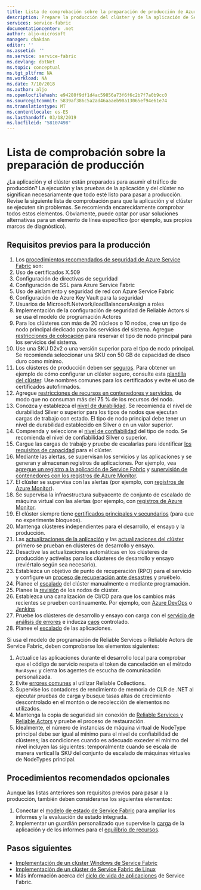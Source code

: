 ```yaml
---
title: Lista de comprobación sobre la preparación de producción de Azure Service Fabric | Microsoft Docs
description: Prepare la producción del clúster y de la aplicación de Service Fabric mediante los procedimientos recomendados.
services: service-fabric
documentationcenter: .net
author: aljo-microsoft
manager: chakdan
editor: ''
ms.assetid: ''
ms.service: service-fabric
ms.devlang: dotNet
ms.topic: conceptual
ms.tgt_pltfrm: NA
ms.workload: NA
ms.date: 7/10/2018
ms.author: aljo
ms.openlocfilehash: e94280f9df1d4ac59856a73f6f6c2b7f7a0b9cc0
ms.sourcegitcommit: 5839af386c5a2ad46aaaeb90a13065ef94e61e74
ms.translationtype: MT
ms.contentlocale: es-ES
ms.lasthandoff: 03/18/2019
ms.locfileid: "58107498"
---
```

# <a name="production-readiness-checklist"></a>Lista de comprobación sobre la preparación de producción

¿La aplicación y el clúster están preparados para asumir el tráfico de producción? La ejecución y las pruebas de la aplicación y del clúster no significan necesariamente que todo esté listo para pasar a producción. Revise la siguiente lista de comprobación para que la aplicación y el clúster se ejecuten sin problemas. Se recomienda encarecidamente comprobar todos estos elementos. Obviamente, puede optar por usar soluciones alternativas para un elemento de línea específico (por ejemplo, sus propios marcos de diagnóstico).


## <a name="pre-requisites-for-production"></a>Requisitos previos para la producción
1. Los [procedimientos recomendados de seguridad de Azure Service Fabric](https://docs.microsoft.com/azure/security/azure-service-fabric-security-best-practices) son: 
1. Uso de certificados X.509
1. Configuración de directivas de seguridad
1. Configuración de SSL para Azure Service Fabric
1. Uso de aislamiento y seguridad de red con Azure Service Fabric
1. Configuración de Azure Key Vault para la seguridad
1. Usuarios de Microsoft.Network/loadBalancersAssign a roles
1. Implementación de la configuración de seguridad de Reliable Actors si se usa el modelo de programación Actores
1. Para los clústeres con más de 20 núcleos o 10 nodos, cree un tipo de nodo principal dedicado para los servicios del sistema. Agregue [restricciones de colocación](service-fabric-cluster-resource-manager-advanced-placement-rules-placement-policies.md) para reservar el tipo de nodo principal para los servicios del sistema.
1. Use una SKU D2v2 o una versión superior para el tipo de nodo principal. Se recomienda seleccionar una SKU con 50 GB de capacidad de disco duro como mínimo.
1. Los clústeres de producción deben ser [seguros](service-fabric-cluster-security.md). Para obtener un ejemplo de cómo configurar un clúster seguro, consulte esta [plantilla del clúster](https://github.com/Azure-Samples/service-fabric-cluster-templates/tree/master/7-VM-Windows-3-NodeTypes-Secure-NSG). Use nombres comunes para los certificados y evite el uso de certificados autofirmados.
1. Agregue [restricciones de recursos en contenedores y servicios](service-fabric-resource-governance.md), de modo que no consuman más del 75 % de los recursos del nodo. 
1. Conozca y establezca el [nivel de durabilidad](service-fabric-cluster-capacity.md#the-durability-characteristics-of-the-cluster). Se recomienda el nivel de durabilidad Silver o superior para los tipos de nodos que ejecutan cargas de trabajo con estado. El tipo de nodo principal debe tener un nivel de durabilidad establecido en Silver o en un valor superior.
1. Comprenda y seleccione el [nivel de confiabilidad](service-fabric-cluster-capacity.md#the-reliability-characteristics-of-the-cluster) del tipo de nodo. Se recomienda el nivel de confiabilidad Silver o superior.
1. Cargue las cargas de trabajo y pruebe de escalarlas para identificar [los requisitos de capacidad](service-fabric-cluster-capacity.md) para el clúster. 
1. Mediante las alertas, se supervisan los servicios y las aplicaciones y se generan y almacenan registros de aplicaciones. Por ejemplo, vea [agregue un registro a la aplicación de Service Fabric](service-fabric-how-to-diagnostics-log.md) y [supervisión de contenedores con los registros de Azure Monitor](service-fabric-diagnostics-oms-containers.md).
1. El clúster se supervisa con las alertas (por ejemplo, con [registros de Azure Monitor](service-fabric-diagnostics-event-analysis-oms.md)). 
1. Se supervisa la infraestructura subyacente de conjunto de escalado de máquina virtual con las alertas (por ejemplo, con [registros de Azure Monitor](service-fabric-diagnostics-oms-agent.md).
1. El clúster siempre tiene [certificados principales y secundarios](service-fabric-cluster-security-update-certs-azure.md) (para que no experimente bloqueos).
1. Mantenga clústeres independientes para el desarrollo, el ensayo y la producción. 
1. Las [actualizaciones de la aplicación](service-fabric-application-upgrade.md) y las [actualizaciones del clúster](service-fabric-tutorial-upgrade-cluster.md) primero se prueban en clústeres de desarrollo y ensayo. 
1. Desactive las actualizaciones automáticas en los clústeres de producción y actívelas para los clústeres de desarrollo y ensayo (reviértalo según sea necesario). 
1. Establezca un objetivo de punto de recuperación (RPO) para el servicio y configure un [proceso de recuperación ante desastres](service-fabric-disaster-recovery.md) y pruébelo.
1. Planee el [escalado](service-fabric-cluster-scaling.md) del clúster manualmente o mediante programación.
1. Planee la [revisión](service-fabric-patch-orchestration-application.md) de los nodos de clúster. 
1. Establezca una canalización de CI/CD para que los cambios más recientes se prueben continuamente. Por ejemplo, con [Azure DevOps](service-fabric-tutorial-deploy-app-with-cicd-vsts.md) o [Jenkins](service-fabric-cicd-your-linux-applications-with-jenkins.md)
1. Pruebe los clústeres de desarrollo y ensayo con carga con el [servicio de análisis de errores](service-fabric-testability-overview.md) e inducza [caos](service-fabric-controlled-chaos.md) controlado. 
1. Planee el [escalado](service-fabric-concepts-scalability.md) de las aplicaciones. 


Si usa el modelo de programación de Reliable Services o Reliable Actors de Service Fabric, deben comprobarse los elementos siguientes:
1. Actualice las aplicaciones durante el desarrollo local para comprobar que el código de servicio respeta el token de cancelación en el método `RunAsync` y cierra los agentes de escucha de comunicación personalizada.
1. Evite [errores comunes](service-fabric-work-with-reliable-collections.md) al utilizar Reliable Collections.
1. Supervise los contadores de rendimiento de memoria de CLR de .NET al ejecutar pruebas de carga y busque tasas altas de crecimiento descontrolado en el montón o de recolección de elementos no utilizados.
1. Mantenga la copia de seguridad sin conexión de [Reliable Services y Reliable Actors](service-fabric-reliable-services-backup-restore.md) y pruebe el proceso de restauración.
1. Idealmente, el número de instancias de máquina virtual de NodeType principal debe ser igual al mínimo para el nivel de confiabilidad de clústeres; las condiciones cuando es adecuado exceder el mínimo del nivel incluyen las siguientes: temporalmente cuando se escala de manera vertical la SKU del conjunto de escalado de máquinas virtuales de NodeTypes principal.

## <a name="optional-best-practices"></a>Procedimientos recomendados opcionales

Aunque las listas anteriores son requisitos previos para pasar a la producción, también deben considerarse los siguientes elementos:
1. Conectar el [modelo de estado de Service Fabric](service-fabric-health-introduction.md) para ampliar los informes y la evaluación de estado integrada.
1. Implementar un guardián personalizado que supervise la [carga](service-fabric-cluster-resource-manager-metrics.md) de la aplicación y de los informes para el [equilibrio de recursos](service-fabric-cluster-resource-manager-balancing.md). 


## <a name="next-steps"></a>Pasos siguientes
* [Implementación de un clúster Windows de Service Fabric](service-fabric-tutorial-create-vnet-and-windows-cluster.md)
* [Implementación de un clúster de Service Fabric de Linux](service-fabric-tutorial-create-vnet-and-linux-cluster.md)
* Más información acerca del [ciclo de vida de aplicaciones](service-fabric-application-lifecycle.md) de Service Fabric.
